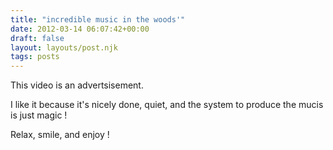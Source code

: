 ```yaml
---
title: "incredible music in the woods'"
date: 2012-03-14 06:07:42+00:00
draft: false
layout: layouts/post.njk
tags: posts
---
```


This video is an advertsisement.

I like it because it's nicely done, quiet, and the system to produce the mucis is just magic !

Relax, smile, and enjoy !




